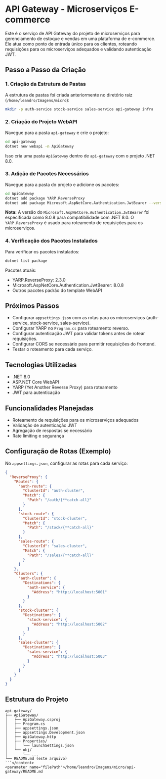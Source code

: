 # API Gateway - Microserviços E-commerce

Este é o serviço de API Gateway do projeto de microserviços para gerenciamento de estoque e vendas em uma plataforma de e-commerce. Ele atua como ponto de entrada único para os clientes, roteando requisições para os microserviços adequados e validando autenticação JWT.

## Passo a Passo da Criação

### 1. Criação da Estrutura de Pastas
A estrutura de pastas foi criada anteriormente no diretório raiz (`/home/leandro/Imagens/micro`):
```bash
mkdir -p auth-service stock-service sales-service api-gateway infra
```

### 2. Criação do Projeto WebAPI
Navegue para a pasta `api-gateway` e crie o projeto:
```bash
cd api-gateway
dotnet new webapi -n ApiGateway
```

Isso cria uma pasta `ApiGateway` dentro de `api-gateway` com o projeto .NET 8.0.

### 3. Adição de Pacotes Necessários
Navegue para a pasta do projeto e adicione os pacotes:
```bash
cd ApiGateway
dotnet add package YARP.ReverseProxy
dotnet add package Microsoft.AspNetCore.Authentication.JwtBearer --version 8.0.8
```

**Nota:** A versão do `Microsoft.AspNetCore.Authentication.JwtBearer` foi especificada como 8.0.8 para compatibilidade com .NET 8.0. O `YARP.ReverseProxy` é usado para roteamento de requisições para os microserviços.

### 4. Verificação dos Pacotes Instalados
Para verificar os pacotes instalados:
```bash
dotnet list package
```

Pacotes atuais:
- YARP.ReverseProxy: 2.3.0
- Microsoft.AspNetCore.Authentication.JwtBearer: 8.0.8
- Outros pacotes padrão do template WebAPI

## Próximos Passos
- Configurar `appsettings.json` com as rotas para os microserviços (auth-service, stock-service, sales-service).
- Configurar YARP no `Program.cs` para roteamento reverso.
- Configurar autenticação JWT para validar tokens antes de rotear requisições.
- Configurar CORS se necessário para permitir requisições do frontend.
- Testar o roteamento para cada serviço.

## Tecnologias Utilizadas
- .NET 8.0
- ASP.NET Core WebAPI
- YARP (Yet Another Reverse Proxy) para roteamento
- JWT para autenticação

## Funcionalidades Planejadas
- Roteamento de requisições para os microserviços adequados
- Validação de autenticação JWT
- Agregação de respostas se necessário
- Rate limiting e segurança

## Configuração de Rotas (Exemplo)
No `appsettings.json`, configurar as rotas para cada serviço:
```json
{
  "ReverseProxy": {
    "Routes": {
      "auth-route": {
        "ClusterId": "auth-cluster",
        "Match": {
          "Path": "/auth/{**catch-all}"
        }
      },
      "stock-route": {
        "ClusterId": "stock-cluster",
        "Match": {
          "Path": "/stock/{**catch-all}"
        }
      },
      "sales-route": {
        "ClusterId": "sales-cluster",
        "Match": {
          "Path": "/sales/{**catch-all}"
        }
      }
    },
    "Clusters": {
      "auth-cluster": {
        "Destinations": {
          "auth-service": {
            "Address": "http://localhost:5001"
          }
        }
      },
      "stock-cluster": {
        "Destinations": {
          "stock-service": {
            "Address": "http://localhost:5002"
          }
        }
      },
      "sales-cluster": {
        "Destinations": {
          "sales-service": {
            "Address": "http://localhost:5003"
          }
        }
      }
    }
  }
}
```

## Estrutura do Projeto
```
api-gateway/
├── ApiGateway/
│   ├── ApiGateway.csproj
│   ├── Program.cs
│   ├── appsettings.json
│   ├── appsettings.Development.json
│   ├── ApiGateway.http
│   ├── Properties/
│   │   └── launchSettings.json
│   └── obj/
│       └── ...
└── README.md (este arquivo)
```</content>
<parameter name="filePath">/home/leandro/Imagens/micro/api-gateway/README.md
